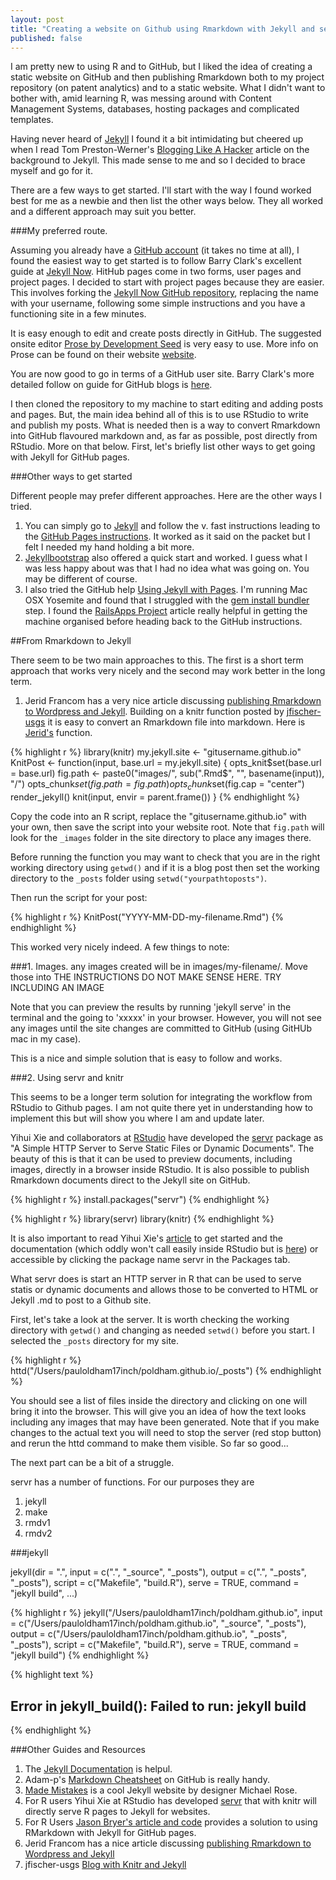 ```yaml
---
layout: post
title: "Creating a website on Github using Rmarkdown with Jekyll and servr"
published: false
---
```


I am pretty new to using R and to GitHub, but I liked the idea of creating a static website on GitHub and then publishing Rmarkdown both to my project repository (on patent analytics) and to a static website. What I didn't want to bother with, amid learning R, was messing around with Content Management Systems, databases, hosting packages and complicated templates. 

Having never heard of [Jekyll](http://jekyllrb.com/) I found it a bit intimidating but cheered up when I read Tom Preston-Werner's [Blogging Like A Hacker](http://tom.preston-werner.com/2008/11/17/blogging-like-a-hacker.html) article on the background to Jekyll. This made sense to me and so I decided to brace myself and go for it. 

There are a few ways to get started. I'll start with the way I found worked best for me as a newbie and then list the other ways below. They all worked and a different approach may suit you better.  

###My preferred route.

Assuming you already have a [GitHub account](https://github.com/) (it takes no time at all), I found the easiest way to get started is to follow Barry Clark's excellent guide at [Jekyll Now](http://www.barryclark.co/introducing-jekyll-now/). HitHub pages come in two forms, user pages and project pages. I decided to start with project pages because they are easier. This involves forking the [Jekyll Now GitHub repository](https://github.com/barryclark/jekyll-now), replacing the name with your username, following some simple instructions and you have a functioning site in a few minutes. 

It is easy enough to edit and create posts directly in GitHub. The suggested onsite editor [Prose by Development Seed](http://prose.io/) is very easy to use. More info on Prose can be found on their website [website](https://developmentseed.org/blog/2012/june/25/prose-a-content-editor-for-github/). 

You are now good to go in terms of a GitHub user site. Barry Clark's more detailed follow on guide for GitHub blogs is [here](http://www.smashingmagazine.com/2014/08/01/build-blog-jekyll-github-pages/).

I then cloned the repository to my machine to start editing and adding posts and pages. But, the main idea behind all of this is to use RStudio to write and publish my posts. What is needed then is a way to convert Rmarkdown into GitHub flavoured markdown and, as far as possible, post directly from RStudio. More on that below. First, let's briefly list other ways to get going with Jekyll for GitHub pages.  

###Other ways to get started

Different people may prefer different approaches. Here are the other ways I tried. 

1. You can simply go to [Jekyll](http://jekyllrb.com/) and follow the v. fast instructions leading to the [GitHub Pages instructions](https://pages.github.com/). It worked as it said on the packet but I felt I needed my hand holding a bit more. 
2. [Jekyllbootstrap](http://jekyllbootstrap.com/) also offered a quick start and worked. I guess what I was less happy about was that I had no idea what was going on. You may be different of course.
3. I also tried the GitHub help [Using Jekyll with Pages](https://help.github.com/articles/using-jekyll-with-pages/). I'm running Mac OSX Yosemite and found that I struggled with the [gem install bundler](https://help.github.com/articles/using-jekyll-with-pages/) step. I found the [RailsApps Project](http://railsapps.github.io/installrubyonrails-mac.html) article really helpful in getting the machine organised before heading back to the GitHub instructions. 

##From Rmarkdown to Jekyll

There seem to be two main approaches to this. The first is a short term approach that works very nicely and the second may work better in the long term. 

1. Jerid Francom has a very nice article discussing [publishing Rmarkdown to Wordpress and Jekyll](http://francojc.github.io/publishing-rmarkdown-to-wordpress-or-jekyll/). Building on a knitr function posted by [jfischer-usgs](https://jfisher-usgs.github.io/r/2012/07/03/knitr-jekyll/) it is easy to convert an Rmarkdown file into markdown. Here is [Jerid's](http://francojc.github.io/publishing-rmarkdown-to-wordpress-or-jekyll/) function.


{% highlight r %}
library(knitr)
my.jekyll.site <- "gitusername.github.io"
KnitPost <- function(input, base.url = my.jekyll.site) {
  opts_knit$set(base.url = base.url)
  fig.path <- paste0("images/", sub(".Rmd$", "", basename(input)), "/")
  opts_chunk$set(fig.path = fig.path)
  opts_chunk$set(fig.cap = "center")
  render_jekyll()
  knit(input, envir = parent.frame())
}
{% endhighlight %}

Copy the code into an R script, replace the "gitusername.github.io" with your own, then save the script into your website root. Note that `fig.path` will look for the `_images` folder in the site directory to place any images there. 

Before running the function you may want to check that you are in the right working directory using `getwd()` and if it is a blog post then set the working directory to the `_posts` folder using `setwd("yourpathtoposts")`.

Then run the script for your post: 


{% highlight r %}
KnitPost("YYYY-MM-DD-my-filename.Rmd")
{% endhighlight %}

This worked very nicely indeed. A few things to note: 

###1. Images. any images created will be in images/my-filename/. Move those into THE INSTRUCTIONS DO NOT MAKE SENSE HERE. TRY INCLUDING AN IMAGE 

Note that you can preview the results by running 'jekyll serve' in the terminal and the going to 'xxxxx' in your browser. However, you will not see any images until the site changes are committed to GitHub (using GitHUb mac in my case). 

This is a nice and simple solution that is easy to follow and works. 

###2. Using servr and knitr

This seems to be a longer term solution for integrating the workflow from RStudio to Github pages. I am not quite there yet in understanding how to implement this but will show you where I am and update later. 

Yihui Xie and collaborators at [RStudio](http://www.rstudio.com/) have developed the [servr](https://github.com/yihui/servr) package as "A Simple HTTP Server to Serve Static Files or Dynamic Documents". The beauty of this is that it can be used to preview documents, including images, directly in a browser inside RStudio. It is also possible to publish Rmarkdown documents direct to the Jekyll site on GitHub. 


{% highlight r %}
install.packages("servr")
{% endhighlight %}


{% highlight r %}
library(servr)
library(knitr)
{% endhighlight %}

It is also important to read Yihui Xie's [article](http://yihui.name/knitr-jekyll/2014/09/jekyll-with-knitr.html) to get started and the documentation (which oddly won't call easily inside RStudio but is [here](http://cran.r-project.org/web/packages/servr/servr.pdf)) or accessible by clicking the package name servr in the  Packages tab.  

What servr does is start an HTTP server in R that can be used to serve statis or dynamic documents and allows those to be converted to HTML or Jekyll .md to post to a Github site. 

First, let's take a look at the server. It is worth checking the working directory with `getwd()` and changing as needed `setwd()` before you start. I selected the `_posts` directory for my site.  


{% highlight r %}
httd("/Users/pauloldham17inch/poldham.github.io/_posts")
{% endhighlight %}

You should see a list of files inside the directory and clicking on one will bring it into the browser. This will give you an idea of how the text looks including any images that may have been generated. Note that if you make changes to the actual text you will need to stop the server (red stop button) and rerun the httd command to make them visible. So far so good...

The next part can be a bit of a struggle.

servr has a number of functions. For our purposes they are

1. jekyll
2. make 
3. rmdv1
4. rmdv2

###jekyll

jekyll(dir = ".", input = c(".", "_source", "_posts"), output = c(".", 
    "_posts", "_posts"), script = c("Makefile", "build.R"), serve = TRUE, 
    command = "jekyll build", ...)
    

{% highlight r %}
jekyll("/Users/pauloldham17inch/poldham.github.io", input = c("/Users/pauloldham17inch/poldham.github.io", "_source", "_posts"), output = c("/Users/pauloldham17inch/poldham.github.io", "_posts", "_posts"), script = c("Makefile", "build.R"), serve = TRUE, command = "jekyll build")
{% endhighlight %}



{% highlight text %}
## Error in jekyll_build(): Failed to run: jekyll build
{% endhighlight %}




###Other Guides and Resources

1. The [Jekyll Documentation](http://jekyllrb.com/docs/home/) is helpul. 
2. Adam-p's [Markdown Cheatsheet](https://github.com/adam-p/markdown-here/wiki/Markdown-Cheatsheet) on GitHub is really handy.
3. [Made Mistakes](https://mademistakes.com/) is a cool Jekyll website by designer Michael Rose. 
4. For R users Yihui Xie at RStudio has developed [servr](http://yihui.name/knitr-jekyll/2014/09/jekyll-with-knitr.html) that with knitr will directly serve R pages to Jekyll for websites.
5. For R Users [Jason Bryer's article and code](http://jason.bryer.org/posts/2012-12-10/Markdown_Jekyll_R_for_Blogging.html) provides a solution to using RMarkdown with Jekyll for GitHub pages.
6. Jerid Francom has a nice article discussing [publishing Rmarkdown to Wordpress and Jekyll](http://francojc.github.io/publishing-rmarkdown-to-wordpress-or-jekyll/)
7. jfischer-usgs [Blog with Knitr and Jekyll](https://jfisher-usgs.github.io/r/2012/07/03/knitr-jekyll/)
